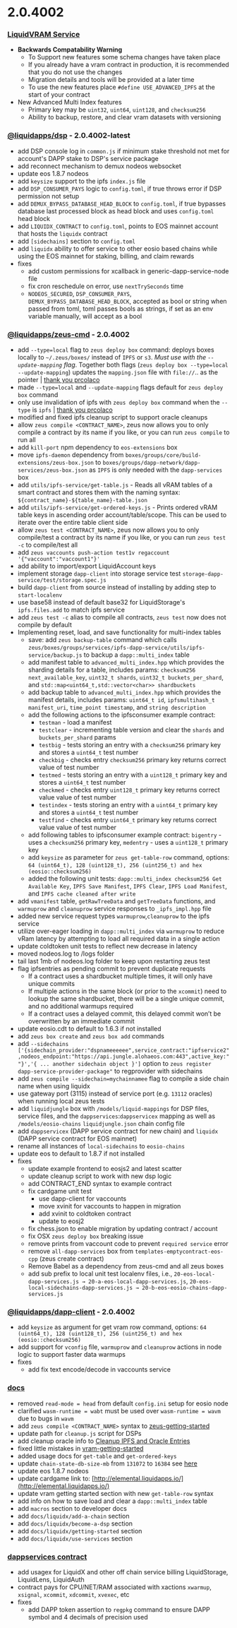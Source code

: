 2.0.4002
========

### [LiquidVRAM Service](https://docs.liquidapps.io/en/v2.0/services/ipfs-service.html)
- **Backwards Compatability Warning** 
    - To Support new features some schema changes have taken place
    - If you already have a vram contract in production, it is recommended that you do not use the changes
    - Migration details and tools will be provided at a later time
    - To use the new features place `#define USE_ADVANCED_IPFS` at the start of your contract
- New Advanced Multi Index features
    - Primary key may be `uint32`, `uint64`, `uint128`, and `checksum256`
    - Ability to backup, restore, and clear vram datasets with versioning

### [@liquidapps/dsp](https://www.npmjs.com/package/@liquidapps/dsp) - 2.0.4002-latest
- add DSP console log in `common.js` if minimum stake threshold not met for account's DAPP stake to DSP's service package
- add reconnect mechanism to demux nodeos websocket
- update eos 1.8.7 nodeos
- add `keysize` support to the ipfs `index.js` file
- add `DSP_CONSUMER_PAYS` logic to `config.toml`, if true throws error if DSP permission not setup
- add `DEMUX_BYPASS_DATABASE_HEAD_BLOCK` to `config.toml`, if true bypasses database last processed block as head block and uses `config.toml` head block
- add `LIQUIDX_CONTRACT` to `config.toml`, points to EOS mainnet account that hosts the `liquidx` contract
- add `[sidechains]` section to `config.toml`
- add `liquidx` ability to offer service to other eosio based chains while using the EOS mainnet for staking, billing, and claim rewards
- fixes
    - add custom permissions for xcallback in generic-dapp-service-node file
    - fix cron reschedule on error, use `nextTrySeconds` time
    - `NODEOS_SECURED`, `DSP_CONSUMER_PAYS`, `DEMUX_BYPASS_DATABASE_HEAD_BLOCK`, accepted as bool or string when passed from toml, toml passes bools as strings, if set as an env variable manually, will accept as a bool

### [@liquidapps/zeus-cmd](https://www.npmjs.com/package/@liquidapps/zeus-cmd) - 2.0.4002
- add `--type=local` flag to `zeus deploy box` command: deploys boxes locally to `~/.zeus/boxes/` instead of `IPFS` or `s3`. *Must use with the `--update-mapping` flag*. Together both flags (`zeus deploy box --type=local --update-mapping`) updates the `mapping.json` file with `file://`.. as the pointer | [thank you prcolaco](https://github.com/liquidapps-io/zeus-sdk/pull/11)
- made `--type=local` and `--update-mapping` flags default for `zeus deploy box` command
- only use invalidation of ipfs with `zeus deploy box` command when the `--type` is `ipfs` | [thank you prcolaco](https://github.com/liquidapps-io/zeus-sdk/pull/11)
- modified and fixed ipfs cleanup script to support oracle cleanups
- allow `zeus compile <CONTRACT_NAME>`, zeus now allows you to only compile a contract by its name if you like, or you can run `zeus compile` to run all
- add `kill-port` npm dependency to `eos-extensions` box
- move `ipfs-daemon` dependency from `boxes/groups/core/build-extensions/zeus-box.json` to `boxes/groups/dapp-network/dapp-services/zeus-box.json` as `IPFS` is only needed with the `dapp-services` box
- add `utils/ipfs-service/get-table.js` - Reads all vRAM tables of a smart contract and stores them with the naming syntax: `${contract_name}-${table_name}-table.json`
- add `utils/ipfs-service/get-ordered-keys.js` - Prints ordered vRAM table keys in ascending order account/table/scope.  This can be used to iterate over the entire table client side
- allow `zeus test <CONTRACT_NAME>`, zeus now allows you to only compile/test a contract by its name if you like, or you can run `zeus test -c` to compile/test all
- add `zeus vaccounts push-action test1v regaccount '{"vaccount":"vaccount1"}'`
- add ability to import/export LiquidAccount keys
- implement storage `dapp-client` into storage service test `storage-dapp-service/test/storage.spec.js`
- build `dapp-client` from source instead of installing by adding step to `start-localenv`
- use base58 instead of default base32 for LiquidStorage's `ipfs.files.add` to match ipfs service
- add `zeus test -c` alias to compile all contracts, `zeus test` now does not compile by default
- Implementing reset, load, and save functionality for multi-index tables
    - save: add `zeus backup-table` command which calls `zeus/boxes/groups/services/ipfs-dapp-service/utils/ipfs-service/backup.js` to backup a `dapp::multi_index` table
    - add manifest table to `advanced_multi_index.hpp` which provides the sharding details for a table, includes params: `checksum256 next_available_key`, `uint32_t shards`, `uint32_t buckets_per_shard`, and `std::map<uint64_t,std::vector<char>> shardbuckets`
    - add backup table to `advanced_multi_index.hpp` which provides the manifest details, includes params: `uint64_t id`, `ipfsmultihash_t manifest_uri`, `time_point timestamp`, and `string description`
    - add the following actions to the ipfsconsumer example contract: 
        - `testman` - load a manifest
        - `testclear` - incrementing table version and clear the `shards` and `buckets_per_shard` params
        - `testbig` - tests storing an entry with a `checksum256` primary key and stores a `uint64_t` test number
        - `checkbig` - checks entry `checksum256` primary key returns correct value of test number
        - `testmed` - tests storing an entry with a `uint128_t` primary key and stores a `uint64_t` test number
        - `checkmed` - checks entry `uint128_t` primary key returns correct value value of test number
        - `testindex` - tests storing an entry with a `uint64_t` primary key and stores a `uint64_t` test number
        - `testfind` - checks entry `uint64_t` primary key returns correct value value of test number
    - add following tables to ipfsconsumer example contract: `bigentry` - uses a `checksum256` primary key, `medentry` - uses a `uint128_t` primary key
    - add `keysize` as parameter for `zeus get-table-row` command, options: `64 (uint64_t), 128 (uint128_t), 256 (uint256_t) and hex (eosio::checksum256)`
    - added the following unit tests: `dapp::multi_index checksum256 Get Available Key`, `IPFS Save Manifest`, `IPFS Clear`, `IPFS Load Manifest`, and `IPFS cache cleaned after write`
- add `vmanifest` table, `getRawTreeData` and `getTreeData` functions, and `warmuprow` and `cleanuprow` service responses to `_ipfs_impl.hpp` file
- added new service request types `warmuprow`,`cleanuprow` to the ipfs service
- utilize over-eager loading in `dapp::multi_index` via `warmuprow` to reduce vRam latency by attempting to load all required data in a single action
- update coldtoken unit tests to reflect new decrease in latency
- moved nodeos.log to /logs folder
- tail last 1mb of nodeos.log folder to keep upon restarting zeus test
- flag ipfsentries as pending commit to prevent duplicate requests
    - If a contract uses a shardbucket multiple times, it will only have unique commits
    - If multiple actions in the same block (or prior to the `xcommit`) need to lookup the same shardbucket, there will be a single unique commit, and no additional warmups required
    - If a contract uses a delayed commit, this delayed commit won’t be overwritten by an immediate commit
- update eosio.cdt to default to 1.6.3 if not installed
- add `zeus box create` and `zeus box add` commands
- add `--sidechains ['{sidechain_provider:"dspnameeeeee",service_contract:"ipfservice2",nodeos_endpoint:"https://api.jungle.alohaeos.com:443",active_key:""}','{ ... another sidechain object }']` option to `zeus register dapp-service-provider-package"` to regprovider with sidechains
- add `zeus compile --sidechain=mychainnamee` flag to compile a side chain name when using liquidx
- use gateway port (3115) instead of service port (e.g. `13112` oracles) when running local zeus tests
- add `liquidjungle` box with `/models/liquid-mappings` for DSP files, service files, and the `dappservices`:`dappservicex` mapping as well as `/models/eosio-chains` `liquidjungle.json` chain config file
- add `dappservicex` (DAPP service contract for new chain) and `liquidx` (DAPP service contract for EOS mainnet)
- rename all instances of `local-sidechains` to `eosio-chains`
- update eos to default to 1.8.7 if not installed
- fixes
    - update example frontend to eosjs2 and latest scatter
    - update cleanup script to work with new dsp logic
    - add CONTRACT_END syntax to example contract
    - fix cardgame unit test
        - use dapp-client for vaccounts
        - move xvinit for vaccounts to happen in migration
        - add xvinit to coldtoken contract
        - update to eosj2
    - fix chess.json to enable migration by updating contract / account
    - fix OSX `zeus deploy box` breaking issue
    - remove prints from vaccount code to prevent `required service` error
    - remove `all-dapp-services` box from `templates-emptycontract-eos-cpp` (zeus create contract)
    - Remove Babel as a dependency from zeus-cmd and all zeus boxes
    - add sub prefix to local unit test localenv files, i.e., `20-eos-local-dapp-services.js → 20-a-eos-local-dapp-services.js`, `20-eos-local-sidechains-dapp-services.js → 20-b-eos-eosio-chains-dapp-services.js` 

### [@liquidapps/dapp-client](https://www.npmjs.com/package/@liquidapps/dapp-client) - 2.0.4002
- add `keysize` as argument for get vram row command, options: `64 (uint64_t), 128 (uint128_t), 256 (uint256_t) and hex (eosio::checksum256)`
- add support for `vconfig` file, `warmuprow` and `cleanuprow` actions in node logic to support faster data warmups
- fixes
    - add fix text encode/decode in vaccounts service

### [docs](https://docs.liquidapps.io/en/stable/)
- removed `read-mode = head` from default `config.ini` setup for eosio node
- clarified `wasm-runtime = wabt` must be used over `wasm-runtime = wavm` due to bugs in `wavm`
- add `zeus compile <CONTRACT_NAME>` syntax to [zeus-getting-started](../developers/zeus-getting-started)
- update path for `cleanup.js` script for DSPs
- add cleanup oracle info to [Cleanup IPFS and Oracle Entries](../dsps/cleanup-ipfs-oracle-entries)
- fixed little mistakes in [vram-getting-started](../developers/vram-getting-started)
- added usage docs for `get-table` and `get-ordered-keys`
- update `chain-state-db-size-mb` from `131072` to `16384` see [here](https://github.com/EOSIO/eos/issues/7664#issuecomment-560266833)
- update eos 1.8.7 nodeos
- update cardgame link to: [http://elemental.liquidapps.io/](http://elemental.liquidapps.io/)
- update vram getting started section with new `get-table-row` syntax
- add info on how to save load and clear a `dapp::multi_index` table
- add `macros` section to developer docs
- add `docs/liquidx/add-a-chain` section
- add `docs/liquidx/become-a-dsp` section
- add `docs/liquidx/getting-started` section
- add `docs/liquidx/use-services` section

### [dappservices contract](http://bloks.io/account/dappservices)
- add usagex for LiquidX and other off chain service billing LiquidStorage, LiquidLens, LiquidAuth
- contract pays for CPU/NET/RAM associated with xactions `xwarmup`, `xsignal`, `xcommit`, `xdcommit`, `xvexec`, etc
- fixes
    - add DAPP token assertion to `regpkg` command to ensure DAPP symbol and 4 decimals of precision used
